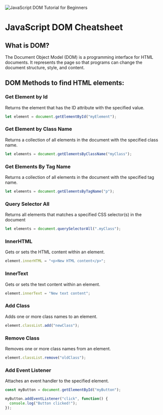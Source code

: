 ![JavaScript DOM Tutorial for Beginners](https://vishal-raj-1.notion.site/image/https%3A%2F%2Fs3-us-west-2.amazonaws.com%2Fsecure.notion-static.com%2F2ce8ae32-c03f-42db-9865-9a8abc50aa83%2Fjs.png?table=block&id=408271f3-22a5-4395-8ee8-755bc459674e&spaceId=2119cbee-b8d9-4533-9b59-63ea95d76e4e&width=250&userId=&cache=v2)

# JavaScript DOM Cheatsheet

## What is DOM?

The Document Object Model (DOM) is a programming interface for HTML documents. It represents the page so that programs can change the document structure, style, and content.

## DOM Methods to find HTML elements:

### Get Element by Id
Returns the element that has the ID attribute with the specified value.
```jsx
let element = document.getElementById("myElement");
```

### Get Element by Class Name
Returns a collection of all elements in the document with the specified class name.
```jsx
let elements = document.getElementsByClassName("myClass");
```

### Get Elements By Tag Name
Returns a collection of all elements in the document with the specified tag name.
```jsx
let elements = document.getElementsByTagName("p");
```

### Query Selector All
Returns all elements that matches a specified CSS selector(s) in the document
```jsx
let elements = document.querySelectorAll(".myClass");
```

### InnerHTML
Gets or sets the HTML content within an element.
```jsx
element.innerHTML = "<p>New HTML content</p>";
```

### InnerText
Gets or sets the text content within an element.
```jsx
element.innerText = "New text content";
```

### Add Class
Adds one or more class names to an element.
```jsx
element.classList.add("newClass");
```

### Remove Class
Removes one or more class names from an element.
```jsx
element.classList.remove("oldClass");
```

### Add Event Listener
Attaches an event handler to the specified element.
```jsx
const myButton = document.getElementById("myButton");

myButton.addEventListener("click", function() {
  console.log("Button clicked!");
});
```

